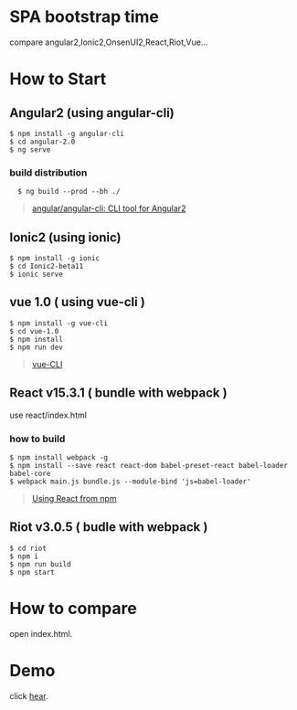 # SPA bootstrap time
compare angular2,Ionic2,OnsenUI2,React,Riot,Vue...

# How to Start

## Angular2 (using angular-cli)
    $ npm install -g angular-cli
    $ cd angular-2.0
    $ ng serve


### build distribution

~~~~
  $ ng build --prod --bh ./
~~~~

 > [angular/angular\-cli: CLI tool for Angular2](https://github.com/angular/angular-cli#prerequisites)


## Ionic2 (using ionic)
    $ npm install -g ionic
    $ cd Ionic2-beta11
    $ ionic serve


## vue 1.0 ( using vue-cli )
    
~~~~
$ npm install -g vue-cli
$ cd vue-1.0
$ npm install
$ npm run dev
~~~~

>  [vue-CLI](http://vuejs.org/guide/installation.html#CLI)
 

## React v15.3.1 ( bundle with webpack )
   use react/index.html

### how to build


~~~~
$ npm install webpack -g
$ npm install --save react react-dom babel-preset-react babel-loader babel-core
$ webpack main.js bundle.js --module-bind 'js=babel-loader'
~~~~

> [Using React from npm](https://facebook.github.io/react/docs/package-management.html#using-react-from-npm)

## Riot v3.0.5 ( budle with webpack )

~~~
$ cd riot
$ npm i
$ npm run build
$ npm start
~~~

# How to compare

open index.html. 

# Demo

click [hear](https://rdlabo.github.io/spa_bootstrap_time/).

